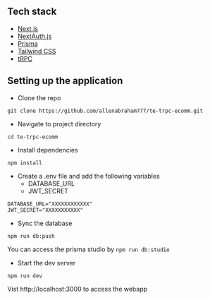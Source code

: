 ## Tech stack

-   [Next.js](https://nextjs.org)
-   [NextAuth.js](https://next-auth.js.org)
-   [Prisma](https://prisma.io)
-   [Tailwind CSS](https://tailwindcss.com)
-   [tRPC](https://trpc.io)

## Setting up the application

- Clone the repo

```
git clone https://github.com/allenabraham777/te-trpc-ecomm.git
```

- Navigate to project directory

```
cd te-trpc-ecomm
```

- Install dependencies

```
npm install
```

- Create a .env file and add the following variables
  - DATABASE_URL
  - JWT_SECRET

```
DATABASE_URL="XXXXXXXXXXXX"
JWT_SECRET="XXXXXXXXXXX"
```

- Sync the database

```
npm run db:push
```

You can access the prisma studio by `npm run db:studio`

- Start the dev server

```
npm run dev
```

Vist http://localhost:3000 to access the webapp
